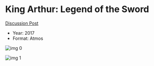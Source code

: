 # King Arthur: Legend of the Sword

[Discussion Post](https://www.avsforum.com/threads/bass-eq-for-filtered-movies.2995212/post-56739996)

* Year: 2017
* Format: Atmos

![img 0](https://i.imgur.com/vpXVAtQ.jpg)

![img 1](https://i.imgur.com/TWwKjok.png)

